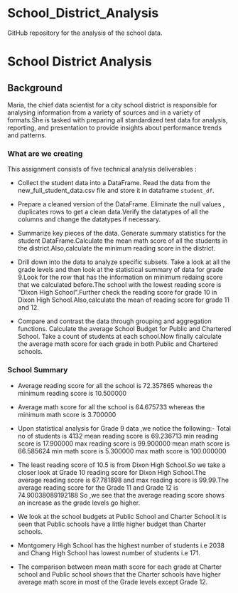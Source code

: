 # School_District_Analysis
GitHub repository for the analysis of the school data.
# School District Analysis

## Background
Maria, the chief data scientist for a city school district is responsible for analysing information from a variety of sources and in a variety of formats.She is tasked with preparing all standardized test data for analysis, reporting, and presentation to provide insights about performance trends and patterns.

### What are we creating
This assignment consists of five technical analysis deliverables :
-    Collect the student data into a DataFrame.
	Read the data from the new_full_student_data.csv file and store it in dataframe `student_df`.
    
-   Prepare a cleaned version of the DataFrame.
Eliminate the null values , duplicates rows to get a clean data.Verify the datatypes of all the columns and change the datatypes if necessary.

-   Summarize key pieces of the data.
Generate summary statistics for the student DataFrame.Calculate the mean math score of all the students in the district.Also,calculate the minimum reading score in the district.
    
-   Drill down into the data to analyze specific subsets.
Take a look at all the grade levels and then look at the statistical summary of data for grade 9.Look for the row that has the information on minimum redaing score that we calculated before.The school with the lowest reading score is "Dixon High School".Further check the reading score for grade 10 in Dixon High School.Also,calculate the mean of reading score for grade 11 and 12.
    
-   Compare and contrast the data through grouping and aggregation functions.
Calculate the average School Budget for Public and Chartered School.
Take a count of students at each school.Now finally calculate the average math score for each grade in both Public and Chartered schools.

### School Summary

 - Average reading score for all the school is 72.357865 whereas the minimum reading score is 10.500000
 - Average math score for all the school is 64.675733 whereas the minimum math score is 3.700000
 - Upon statistical analysis for Grade 9 data ,we notice the following:-
	 Total no of students is 4132
	  mean reading score is 69.236713 
	  min reading score is 17.900000
	  max reading score is 99.900000
	  mean math score is 66.585624
	  min math score is 5.300000
	  max math score is 100.000000
	 
 - The least reading score of 10.5 is from Dixon High School.So we take a  closer look at Grade 10 reading score  for Dixon High School.The average reading score is  67.781898 and max reading score is 99.99.The average reading score for the Grade 11 and Grade 12 is 74.90038089192188
 So ,we see that the average reading score shows an increase as the grade levels go higher.
 - We look at the school budgets at Public School and Charter School.It is seen that Public schools have a little higher budget than Charter schools.
 - Montgomery High School has the highest number of students i.e 2038 and Chang High School has lowest number of students i.e 171.
 - The comparison between mean math score for each grade at Charter school and Public school shows that the Charter schools have higher average math score in most of the Grade levels except Grade 12.
 
 

